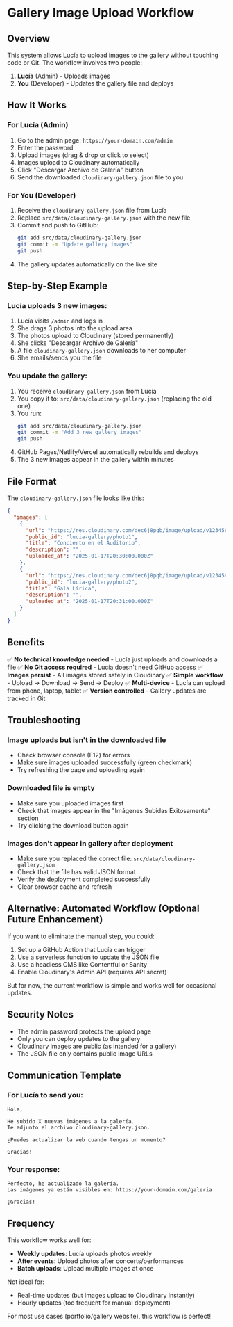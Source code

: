# Gallery Image Upload Workflow

## Overview

This system allows Lucía to upload images to the gallery without touching code or Git. The workflow involves two people:

1. **Lucía** (Admin) - Uploads images
2. **You** (Developer) - Updates the gallery file and deploys

## How It Works

### For Lucía (Admin)

1. Go to the admin page: `https://your-domain.com/admin`
2. Enter the password
3. Upload images (drag & drop or click to select)
4. Images upload to Cloudinary automatically
5. Click "Descargar Archivo de Galería" button
6. Send the downloaded `cloudinary-gallery.json` file to you

### For You (Developer)

1. Receive the `cloudinary-gallery.json` file from Lucía
2. Replace `src/data/cloudinary-gallery.json` with the new file
3. Commit and push to GitHub:
   ```bash
   git add src/data/cloudinary-gallery.json
   git commit -m "Update gallery images"
   git push
   ```
4. The gallery updates automatically on the live site

## Step-by-Step Example

### Lucía uploads 3 new images:

1. Lucía visits `/admin` and logs in
2. She drags 3 photos into the upload area
3. The photos upload to Cloudinary (stored permanently)
4. She clicks "Descargar Archivo de Galería"
5. A file `cloudinary-gallery.json` downloads to her computer
6. She emails/sends you the file

### You update the gallery:

1. You receive `cloudinary-gallery.json` from Lucía
2. You copy it to: `src/data/cloudinary-gallery.json` (replacing the old one)
3. You run:
   ```bash
   git add src/data/cloudinary-gallery.json
   git commit -m "Add 3 new gallery images"
   git push
   ```
4. GitHub Pages/Netlify/Vercel automatically rebuilds and deploys
5. The 3 new images appear in the gallery within minutes

## File Format

The `cloudinary-gallery.json` file looks like this:

```json
{
  "images": [
    {
      "url": "https://res.cloudinary.com/dec6j8pqb/image/upload/v1234567890/lucia-gallery/photo1.jpg",
      "public_id": "lucia-gallery/photo1",
      "title": "Concierto en el Auditorio",
      "description": "",
      "uploaded_at": "2025-01-17T20:30:00.000Z"
    },
    {
      "url": "https://res.cloudinary.com/dec6j8pqb/image/upload/v1234567891/lucia-gallery/photo2.jpg",
      "public_id": "lucia-gallery/photo2",
      "title": "Gala Lírica",
      "description": "",
      "uploaded_at": "2025-01-17T20:31:00.000Z"
    }
  ]
}
```

## Benefits

✅ **No technical knowledge needed** - Lucía just uploads and downloads a file
✅ **No Git access required** - Lucía doesn't need GitHub access
✅ **Images persist** - All images stored safely in Cloudinary
✅ **Simple workflow** - Upload → Download → Send → Deploy
✅ **Multi-device** - Lucía can upload from phone, laptop, tablet
✅ **Version controlled** - Gallery updates are tracked in Git

## Troubleshooting

### Image uploads but isn't in the downloaded file

- Check browser console (F12) for errors
- Make sure images uploaded successfully (green checkmark)
- Try refreshing the page and uploading again

### Downloaded file is empty

- Make sure you uploaded images first
- Check that images appear in the "Imágenes Subidas Exitosamente" section
- Try clicking the download button again

### Images don't appear in gallery after deployment

- Make sure you replaced the correct file: `src/data/cloudinary-gallery.json`
- Check that the file has valid JSON format
- Verify the deployment completed successfully
- Clear browser cache and refresh

## Alternative: Automated Workflow (Optional Future Enhancement)

If you want to eliminate the manual step, you could:

1. Set up a GitHub Action that Lucía can trigger
2. Use a serverless function to update the JSON file
3. Use a headless CMS like Contentful or Sanity
4. Enable Cloudinary's Admin API (requires API secret)

But for now, the current workflow is simple and works well for occasional updates.

## Security Notes

- The admin password protects the upload page
- Only you can deploy updates to the gallery
- Cloudinary images are public (as intended for a gallery)
- The JSON file only contains public image URLs

## Communication Template

### For Lucía to send you:

```
Hola,

He subido X nuevas imágenes a la galería.
Te adjunto el archivo cloudinary-gallery.json.

¿Puedes actualizar la web cuando tengas un momento?

Gracias!
```

### Your response:

```
Perfecto, he actualizado la galería.
Las imágenes ya están visibles en: https://your-domain.com/galeria

¡Gracias!
```

## Frequency

This workflow works well for:
- **Weekly updates**: Lucía uploads photos weekly
- **After events**: Upload photos after concerts/performances
- **Batch uploads**: Upload multiple images at once

Not ideal for:
- Real-time updates (but images upload to Cloudinary instantly)
- Hourly updates (too frequent for manual deployment)

For most use cases (portfolio/gallery website), this workflow is perfect!
